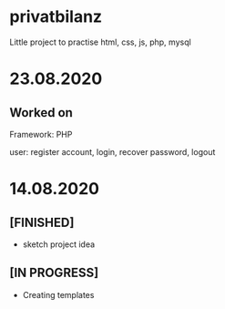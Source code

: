 # privatbilanz
Little project to practise html, css, js, php, mysql

# 23.08.2020
## Worked on 
Framework: PHP

user: register account, login, recover password, logout

# 14.08.2020
## [FINISHED]

- sketch project idea
## [IN PROGRESS]

- Creating templates
